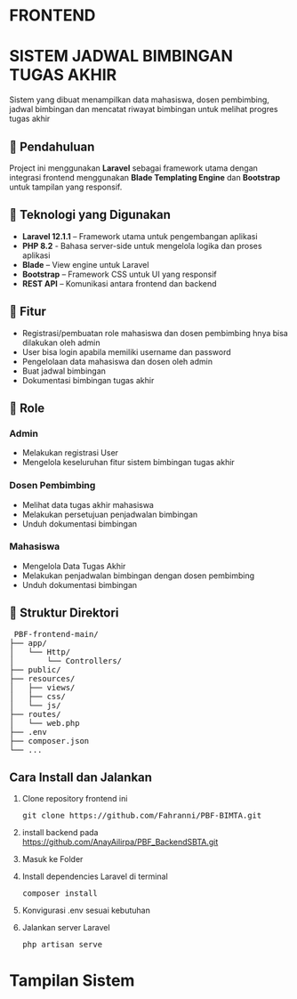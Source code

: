 # FRONTEND
# SISTEM JADWAL BIMBINGAN TUGAS AKHIR
Sistem yang dibuat menampilkan data mahasiswa, dosen pembimbing, jadwal bimbingan dan mencatat riwayat bimbingan untuk melihat progres tugas akhir

## 📌 Pendahuluan
Project ini menggunakan **Laravel** sebagai framework utama dengan integrasi frontend menggunakan **Blade Templating Engine** dan **Bootstrap** untuk tampilan yang responsif.  

## 🚀 Teknologi yang Digunakan
- **Laravel 12.1.1** – Framework utama untuk pengembangan aplikasi
- **PHP 8.2** - Bahasa server-side untuk mengelola logika dan proses aplikasi
- **Blade** – View engine untuk Laravel
- **Bootstrap** – Framework CSS untuk UI yang responsif
- **REST API** – Komunikasi antara frontend dan backend

## 📆 Fitur
- Registrasi/pembuatan role mahasiswa dan dosen pembimbing hnya bisa dilakukan oleh admin
- User bisa login apabila memiliki username dan password
- Pengelolaan data mahasiswa dan dosen oleh admin
- Buat jadwal bimbingan
- Dokumentasi bimbingan tugas akhir

## 🔐 Role
### Admin 
- Melakukan registrasi User
- Mengelola keseluruhan fitur sistem bimbingan tugas akhir 
### Dosen Pembimbing
- Melihat data tugas akhir mahasiswa
- Melakukan persetujuan penjadwalan bimbingan
- Unduh dokumentasi bimbingan
### Mahasiswa
- Mengelola Data Tugas Akhir
- Melakukan penjadwalan bimbingan dengan dosen pembimbing
- Unduh dokumentasi bimbingan

## 📁 Struktur Direktori
<pre> PBF-frontend-main/
├── app/
│   └── Http/
│       └── Controllers/
├── public/
├── resources/
│   ├── views/
│   ├── css/
│   └── js/
├── routes/
│   └── web.php
├── .env
├── composer.json
└── ...</pre>

## Cara Install dan Jalankan
1. Clone repository frontend ini
   <pre>git clone https://github.com/Fahranni/PBF-BIMTA.git </pre>
   
3. install backend pada https://github.com/AnayAilirpa/PBF_BackendSBTA.git

4. Masuk ke Folder
   
6. Install dependencies Laravel di terminal
   <pre>composer install</pre>
   
7. Konvigurasi .env sesuai kebutuhan
   
9. Jalankan server Laravel
    <pre>php artisan serve</pre>

# Tampilan Sistem

